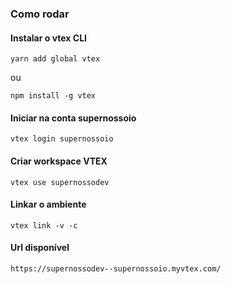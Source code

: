 ### Como rodar

#### Instalar o vtex CLI

`yarn add global vtex`

ou

`npm install -g vtex`

#### Iniciar na conta supernossoio

`vtex login supernossoio`

#### Criar workspace VTEX

`vtex use supernossodev`

#### Linkar o ambiente

`vtex link -v -c`

#### Url disponível

`https://supernossodev--supernossoio.myvtex.com/`
